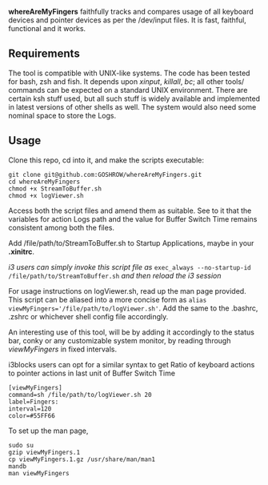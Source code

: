 **whereAreMyFingers** faithfully tracks and compares usage of all keyboard devices and pointer devices as per the /dev/input files. It is fast, faithful, functional and it works.

## Requirements
The tool is compatible with UNIX-like systems. The code has been tested for bash, zsh and fish. It depends upon *xinput*, *killall*, *bc*; all other tools/ commands can be expected on a standard UNIX environment. There are certain ksh stuff used, but all such stuff is widely available and implemented in latest versions of other shells as well. The system would also need some nominal space to store the Logs.

## Usage
Clone this repo, cd into it, and make the scripts executable:
```
git clone git@github.com:GOSHROW/whereAreMyFingers.git
cd whereAreMyFingers
chmod +x StreamToBuffer.sh
chmod +x logViewer.sh
```
Access both the script files and amend them as suitable. See to it that the variables for action Logs path and the value for Buffer Switch Time remains consistent among both the files.

Add /file/path/to/StreamToBuffer.sh to Startup Applications, maybe in your **.xinitrc**. 

*i3 users can simply invoke this script file as* ```exec_always --no-startup-id /file/path/to/StreamToBuffer.sh``` *and then reload the i3 session*

For usage instructions on logViewer.sh, read up the man page provided. This script can be aliased into a more concise form as ```alias viewMyFingers='/file/path/to/logViewer.sh'```. Add the same to the .bashrc, .zshrc or whichever shell config file accordingly. 

An interesting use of this tool, will be by adding it accordingly to the status bar, conky or any customizable system monitor, by reading through *viewMyFingers* in fixed intervals.

i3blocks users can opt for a similar syntax to get Ratio of keyboard actions to pointer actions in last unit of Buffer Switch Time
```
[viewMyFingers]
command=sh /file/path/to/logViewer.sh 20
label=Fingers:
interval=120
color=#55FF66
```

To set up the man page, 
```
sudo su 
gzip viewMyFingers.1
cp viewMyFingers.1.gz /usr/share/man/man1
mandb
man viewMyFingers
```